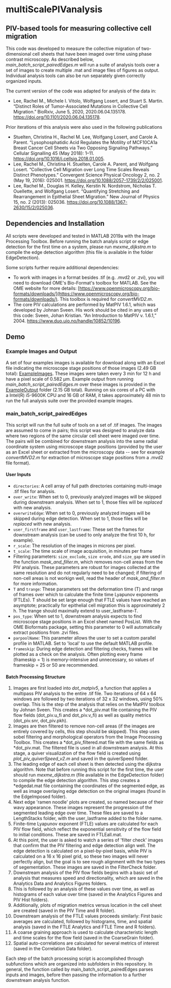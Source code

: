 # multiScalePIVanalysis
## PIV-based tools for measuring collective cell migration

This code was developed to measure the collective migration of two-dimensional cell sheets that have been imaged over time using phase contrast microscopy.  As described below, _main_batch_script_pairedEdges.m_ will run a suite of analysis tools over a set of images to create multiple .mat and image files of figures as output.  Individual analysis tools can also be run separately given correctly organized inputs.

The current version of the code was adapted for analysis of the data in:
- Lee, Rachel M., Michele I. Vitolo, Wolfgang Losert, and Stuart S. Martin. “Distinct Roles of Tumor-Associated Mutations in Collective Cell Migration.” BioRxiv, June 5, 2020, 2020.06.04.135178. https://doi.org/10.1101/2020.06.04.135178.

Prior iterations of this analysis were also used in the following publications
- Stuelten, Christina H., Rachel M. Lee, Wolfgang Losert, and Carole A. Parent. “Lysophosphatidic Acid Regulates the Motility of MCF10CA1a Breast Cancer Cell Sheets via Two Opposing Signaling Pathways.” Cellular Signalling 45 (May 2018): 1–11. https://doi.org/10.1016/j.cellsig.2018.01.005.
- Lee, Rachel M., Christina H. Stuelten, Carole A. Parent, and Wolfgang Losert. “Collective Cell Migration over Long Time Scales Reveals Distinct Phenotypes.” Convergent Science Physical Oncology 2, no. 2 (May 19, 2016): 025001. https://doi.org/10.1088/2057-1739/2/2/025001.
- Lee, Rachel M., Douglas H. Kelley, Kerstin N. Nordstrom, Nicholas T. Ouellette, and Wolfgang Losert. “Quantifying Stretching and Rearrangement in Epithelial Sheet Migration.” New Journal of Physics 15, no. 2 (2013): 025036. https://doi.org/10.1088/1367-2630/15/2/025036.

## Dependencies and Installation
All scripts were developed and tested in MATLAB 2019a with the Image Processing Toolbox.  Before running the batch analyis script or edge detection for the first time on a system, please run _mexme_dijkstra.m_ to compile the edge detection algorithm (this file is available in the folder EdgeDetection). 

Some scripts further require additional dependencies:
- To work with images in a format besides .tif (e.g. .mvd2 or .zvi), you will need to download OME's Bio-Format's toolbox for MATLAB.  See the OME website for more details: [https://www.openmicroscopy.org/bio-formats/downloads/](https://www.openmicroscopy.org/bio-formats/downloads/).  This toolbox is required for _convertMVD2.m_.
- The core PIV calculations are performed by MatPIV 1.6.1, which was developed by Johnan Sveen. His work should be cited in any uses of this code: Sveen, Johan Kristian. “An Introduction to MatPIV v. 1.6.1,” 2004. https://www.duo.uio.no/handle/10852/10196.

## Demo

### Example Images and Output
A set of four examples images is available for download along with an Excel file indicating the microscope stage positions of those images (2.49 GB total): [ExampleImages](https://drive.google.com/drive/folders/1LdO4W2dw7qUMEHlDFs0smVRgTt2Wx2rG?usp=sharing).  These images were taken every 3 min for 12 h and have a pixel scale of 0.582 μm. Example output from running _main_batch_script_pairedEdges.m_ over these images is provided in the [ExampleOutput](https://drive.google.com/drive/folders/1y86h-95zrj-62u4K3dSNmjIOwVE8yPjH?usp=sharing) folder (2.15 GB total).  Running on six cores of a PC with a Intel(R) i5-9600K CPU and 16 GB of RAM, it takes approximately 48 min to run the full analysis suite over the provided example images.

### main_batch_script_pairedEdges
This script will run the full suite of tools on a set of .tif images.  The images are assumed to come in pairs; this script was designed to analyze data where two regions of the same circular cell sheet were imaged over time.  The pairs will be combined for downstream analysis into the same radial coordinate system using microscope stage positions (provided by the user as an Excel sheet or extracted from the microscopy data -- see for example _convertMVD2.m_ for extraction of microscope stage positions from a .mvd2 file format).

#### User Inputs
- `directories`: A cell array of full path directories containing multi-image .tif files for analysis.
- `over_write`: When set to 0, previously analyzed images will be skipped during downstream analysis. When set to 1, those files will be *replaced* with new analysis.
- `overwriteEdge`: When set to 0, previously analyzed images will be skipped during edge detection. When set to 1, those files will be *replaced* with new analysis.
- `user_firstframe` and `user_lastframe`: These set the frames for downstream analysis (can be used to only analyze the first 10 h, for example).
- `r_scale`: The resolution of the images in microns per pixel.
- `t_scale`: The time scale of image acquisition, in minutes per frame
- Filtering parameters: `size_exclude`, `size erode`, and `size_gap` are used in the function _mask_and_filter.m_, which removes non-cell areas from the PIV analysis.  These parameters are robust for images collected at the same resolution and do not regularly need to be changed; if filtering of non-cell areas is not workign well, read the header of _mask_and_filter.m_ for more information.
- `T` and `trange`: These parameters set the deformation time (T) and range of frames over which to calculate the finite time Lyapunov exponents (FTLEs).  T should be set large enough that FTLE values have reached an asymptote; practically for epithelial cell migration this is approximately 2 h.  The trange should maximally extend to user_lastframe-T.
- `pos_type`: When set to 1, downstream analysis expects to find microscope stage positions in an Excel sheet named PosList.  With the OME Bioformats package, setting this parameter to 0 will automatically extract positions from .zvi files.
- `parpoolName`: This parameter allows the user to set a custom parallel profile in  MATLAB.  Set to 'local' to use the default MATLAB profile.
- `frameskip`: During edge detection and filtering checks, frames will be plotted as a check on the analysis.  Often plotting every frame (frameskip = 1) is memory-intensive and unnecessary, so values of frameskip = 25 or 50 are recommended.

#### Batch Processing Structure
1. Images are first loaded into _dot_matpiv5_, a function that applies a multipass PIV analysis to the entire .tif file.  Two iterations of 64 x 64 windows are followed by two iterations of 32 x 32 windows, using 50% overlap.  This is the step of the analysis that relies on the MatPIV toolbox by Johnan Sveen.  This creates a \*dot_piv.mat file containing the PIV flow fields (dot_piv.u_fi and dot_piv.v_fi) as well as quality metrics (dot_piv.snr, dot_piv.pkh).
2. Images are then filtered to remove non-cell areas (if the images are entirely covered by cells, this step should be skipped).  This step uses sobel filtering and morphological operators from the Image Processing Toolbox. This creates a \*dot_piv_filtered.mat file with the same fields as \*dot_piv.mat.  The filtered file is used in all downstream analysis.  At this stage, a quiver visualization of the flow field is created using _plot_piv_quiverSpeed_v2.m_ and saved in the quiverSpeed folder.
3. The leading edge of each cell sheet is then detected using the dijkstra algorithm.  Note that before running this script for the first time, the user should run _mexme_dijkstra.m_ (file available in the EdgeDetection folder) to compile the edge detection algorithm. This step creates a \*edgedat.mat file containing the coordinates of the segmented edge, as well as image overlaying edge detection on the original images (found in the EdgeImposed folder).
4. Next edge 'ramen noodle' plots are created, so named because of their wavy appearance.  These images represent the progression of the segmented leading edge over time.  These files are saved to a LengthStacks folder, with the user_lastframe added to the folder name.
5. Finite-time Lyapunov exponent (FTLE) values are calculated for each PIV flow field, which reflect the exponential sensitivity of the flow field to initial conditions.  These are saved in FTLEall.mat.
6. At this point, the user is asked to watch a series of 'filter check' images that confirm that the PIV filtering and edge detection align well.  The edge detection is calculated on a pixel-by-pixel basis, while PIV is calculated on a 16 x 16 pixel grid, so these two images will never perfectly align, but the goal is to see rough alignment with the two types of segementation.  These images are saved in the FilterCheck folder.
7. Downstream analysis of the PIV flow fields begins with a basic set of analysis that measures speed and directionality, which are saved in the Analytics Data and Analytics Figures folders.
8. This is followed by an analysis of these values over time, as well as histograms of each value over time (saved in the Analytics Figures and PIV Hist folders).
9. Additionally, plots of migration metrics versus location in the cell sheet are created (saved in the PIV Time and R folder).
10. Downstream analysis of the FTLE values proceeds similarly: First basic averages are calculated, followed by histograms, time, and spatial analysis (saved in the FTLE Analytics and FTLE Time and R folders).
11. A coarse graining approach is used to calculate characteristic length and time scales for the flow field (saved in the CoarseGrain folder).
12. Spatial auto-correlations are calculated for several metrics of interest (saved in the Correlation Data folder).

Each step of the batch processing script is accomplished through subfunctions which are organized into subfolders in this repository.  In general, the function called by main_batch_script_pairedEdges parses inputs and images, before then passing the information to a further downstream analysis function.
